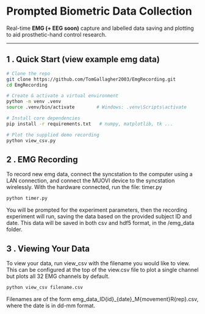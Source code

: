 # Prompted Biometric Data Collection

Real-time **EMG (+ EEG soon)** capture and labelled data saving and plotting to aid prosthetic-hand control research.

---

## 1 . Quick Start (view example emg data)

```bash
# Clone the repo
git clone https://github.com/TomGallagher2003/EmgRecording.git
cd EmgRecording

# Create & activate a virtual environment
python -m venv .venv
source .venv/bin/activate        # Windows: .venv\Scripts\activate

# Install core dependencies
pip install -r requirements.txt   # numpy, matplotlib, tk ...

# Plot the supplied demo recording
python view_csv.py
```

## 2 . EMG Recording

To record new emg data, connect the syncstation to the computer using a LAN connection,
and connect the MUOVI device to the syncstation wirelessly. 
With the hardware connected, run the file: timer.py
```bash
python timer.py
```
You will be prompted for the experiment parameters, then the recording experiment will run, saving the data based 
on the provided subject ID and date. This data will be saved in both csv and hdf5 format, in the /emg_data folder.

## 3 . Viewing Your Data
To view your data, run view_csv with the filename you would like to view. This can be configured at the top of the view.csv file to plot a single channel but plots all 32 EMG channels by default.
```bash
python view_csv filename.csv
```
Filenames are of the form emg_data_ID{id}_{date}_M{movement}R{rep}.csv, where the date is in dd-mm format.